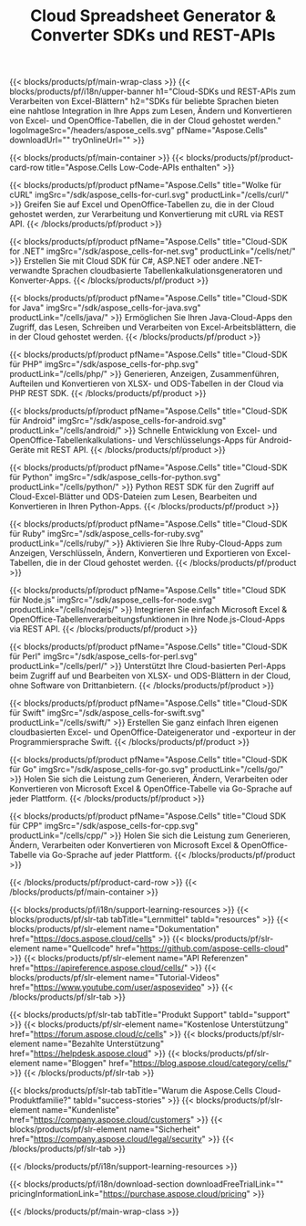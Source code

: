 ﻿---
title:  Cloud Spreadsheet Generator & Converter SDKs und REST-APIs
description:  SDKs für beliebte Sprachen bieten eine nahtlose Integration in Ihre Apps zum Lesen, Ändern und Konvertieren von Excel- und OpenOffice-Tabellen, die in der Cloud gehostet werden
weight: 10
url: /de/family
---
{{< blocks/products/pf/main-wrap-class >}}
{{< blocks/products/pf/i18n/upper-banner h1="Cloud-SDKs und REST-APIs zum Verarbeiten von Excel-Blättern" h2="SDKs für beliebte Sprachen bieten eine nahtlose Integration in Ihre Apps zum Lesen, Ändern und Konvertieren von Excel- und OpenOffice-Tabellen, die in der Cloud gehostet werden." logoImageSrc="/headers/aspose_cells.svg" pfName="Aspose.Cells" downloadUrl="" tryOnlineUrl="" >}}

{{< blocks/products/pf/main-container >}}
{{< blocks/products/pf/product-card-row title="Aspose.Cells Low-Code-APIs enthalten" >}}

{{< blocks/products/pf/product pfName="Aspose.Cells" title="Wolke für cURL" imgSrc="/sdk/aspose_cells-for-curl.svg" productLink="/cells/curl/" >}}
Greifen Sie auf Excel und OpenOffice-Tabellen zu, die in der Cloud gehostet werden, zur Verarbeitung und Konvertierung mit cURL via REST API.
{{< /blocks/products/pf/product >}}

{{< blocks/products/pf/product pfName="Aspose.Cells" title="Cloud-SDK for .NET" imgSrc="/sdk/aspose_cells-for-net.svg" productLink="/cells/net/" >}}
Erstellen Sie mit Cloud SDK für C#, ASP.NET oder andere .NET-verwandte Sprachen cloudbasierte Tabellenkalkulationsgeneratoren und Konverter-Apps.
{{< /blocks/products/pf/product >}}

{{< blocks/products/pf/product pfName="Aspose.Cells" title="Cloud-SDK for Java" imgSrc="/sdk/aspose_cells-for-java.svg" productLink="/cells/java/" >}}
Ermöglichen Sie Ihren Java-Cloud-Apps den Zugriff, das Lesen, Schreiben und Verarbeiten von Excel-Arbeitsblättern, die in der Cloud gehostet werden.
{{< /blocks/products/pf/product >}}

{{< blocks/products/pf/product pfName="Aspose.Cells" title="Cloud-SDK für PHP" imgSrc="/sdk/aspose_cells-for-php.svg" productLink="/cells/php/" >}}
Generieren, Anzeigen, Zusammenführen, Aufteilen und Konvertieren von XLSX- und ODS-Tabellen in der Cloud via PHP REST SDK.
{{< /blocks/products/pf/product >}}

{{< blocks/products/pf/product pfName="Aspose.Cells" title="Cloud-SDK für Android" imgSrc="/sdk/aspose_cells-for-android.svg" productLink="/cells/android/" >}}
Schnelle Entwicklung von Excel- und OpenOffice-Tabellenkalkulations- und Verschlüsselungs-Apps für Android-Geräte mit REST API.
{{< /blocks/products/pf/product >}}

{{< blocks/products/pf/product pfName="Aspose.Cells" title="Cloud-SDK für Python" imgSrc="/sdk/aspose_cells-for-python.svg" productLink="/cells/python/" >}}
Python REST SDK für den Zugriff auf Cloud-Excel-Blätter und ODS-Dateien zum Lesen, Bearbeiten und Konvertieren in Ihren Python-Apps.
{{< /blocks/products/pf/product >}}

{{< blocks/products/pf/product pfName="Aspose.Cells" title="Cloud-SDK für Ruby" imgSrc="/sdk/aspose_cells-for-ruby.svg" productLink="/cells/ruby/" >}}
Aktivieren Sie Ihre Ruby-Cloud-Apps zum Anzeigen, Verschlüsseln, Ändern, Konvertieren und Exportieren von Excel-Tabellen, die in der Cloud gehostet werden.
{{< /blocks/products/pf/product >}}

{{< blocks/products/pf/product pfName="Aspose.Cells" title="Cloud SDK für Node.js" imgSrc="/sdk/aspose_cells-for-node.svg" productLink="/cells/nodejs/" >}}
Integrieren Sie einfach Microsoft Excel & OpenOffice-Tabellenverarbeitungsfunktionen in Ihre Node.js-Cloud-Apps via REST API.
{{< /blocks/products/pf/product >}}

{{< blocks/products/pf/product pfName="Aspose.Cells" title="Cloud-SDK für Perl" imgSrc="/sdk/aspose_cells-for-perl.svg" productLink="/cells/perl/" >}}
Unterstützt Ihre Cloud-basierten Perl-Apps beim Zugriff auf und Bearbeiten von XLSX- und ODS-Blättern in der Cloud, ohne Software von Drittanbietern.
{{< /blocks/products/pf/product >}}

{{< blocks/products/pf/product pfName="Aspose.Cells" title="Cloud-SDK für Swift" imgSrc="/sdk/aspose_cells-for-swift.svg" productLink="/cells/swift/" >}}
Erstellen Sie ganz einfach Ihren eigenen cloudbasierten Excel- und OpenOffice-Dateigenerator und -exporteur in der Programmiersprache Swift.
{{< /blocks/products/pf/product >}}

{{< blocks/products/pf/product pfName="Aspose.Cells" title="Cloud-SDK für Go" imgSrc="/sdk/aspose_cells-for-go.svg" productLink="/cells/go/" >}}
Holen Sie sich die Leistung zum Generieren, Ändern, Verarbeiten oder Konvertieren von Microsoft Excel & OpenOffice-Tabelle via Go-Sprache auf jeder Plattform.
{{< /blocks/products/pf/product >}}

{{< blocks/products/pf/product pfName="Aspose.Cells" title="Cloud SDK für CPP" imgSrc="/sdk/aspose_cells-for-cpp.svg" productLink="/cells/cpp/" >}}
Holen Sie sich die Leistung zum Generieren, Ändern, Verarbeiten oder Konvertieren von Microsoft Excel & OpenOffice-Tabelle via Go-Sprache auf jeder Plattform.
{{< /blocks/products/pf/product >}}

{{< /blocks/products/pf/product-card-row >}}
{{< /blocks/products/pf/main-container >}}

{{< blocks/products/pf/i18n/support-learning-resources >}}
{{< blocks/products/pf/slr-tab tabTitle="Lernmittel" tabId="resources" >}}
{{< blocks/products/pf/slr-element name="Dokumentation" href="https://docs.aspose.cloud/cells" >}}
{{< blocks/products/pf/slr-element name="Quellcode" href="https://github.com/aspose-cells-cloud" >}}
{{< blocks/products/pf/slr-element name="API Referenzen" href="https://apireference.aspose.cloud/cells/" >}}
{{< blocks/products/pf/slr-element name="Tutorial-Videos" href="https://www.youtube.com/user/asposevideo" >}}
{{< /blocks/products/pf/slr-tab >}}

{{< blocks/products/pf/slr-tab tabTitle="Produkt Support" tabId="support" >}}
{{< blocks/products/pf/slr-element name="Kostenlose Unterstützung" href="https://forum.aspose.cloud/c/cells" >}}
{{< blocks/products/pf/slr-element name="Bezahlte Unterstützung" href="https://helpdesk.aspose.cloud" >}}
{{< blocks/products/pf/slr-element name="Bloggen" href="https://blog.aspose.cloud/category/cells/" >}}
{{< /blocks/products/pf/slr-tab >}}

{{< blocks/products/pf/slr-tab tabTitle="Warum die Aspose.Cells Cloud-Produktfamilie?" tabId="success-stories" >}}
{{< blocks/products/pf/slr-element name="Kundenliste" href="https://company.aspose.cloud/customers" >}}
{{< blocks/products/pf/slr-element name="Sicherheit" href="https://company.aspose.cloud/legal/security" >}}
{{< /blocks/products/pf/slr-tab >}}

{{< /blocks/products/pf/i18n/support-learning-resources >}}

{{< blocks/products/pf/i18n/download-section downloadFreeTrialLink="" pricingInformationLink="https://purchase.aspose.cloud/pricing" >}}

{{< /blocks/products/pf/main-wrap-class >}}
